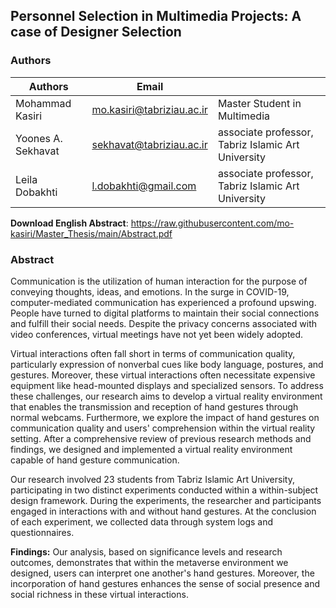 ## Personnel Selection in Multimedia Projects: A case of Designer Selection

### Authors
| Authors          | Email                     |   |
|------------------|---------------------------|---|
| Mohammad Kasiri  | mo.kasiri@tabriziau.ac.ir | Master Student in Multimedia  |
| Yoones A. Sekhavat | sekhavat@tabriziau.ac.ir   | associate professor, Tabriz Islamic Art University  |
| Leila Dobakhti | l.dobakhti@gmail.com   | associate professor, Tabriz Islamic Art University 


**Download English Abstract**: https://raw.githubusercontent.com/mo-kasiri/Master_Thesis/main/Abstract.pdf

### Abstract

   Communication is the utilization of human interaction for the purpose of conveying thoughts, ideas, and emotions. In the surge in COVID-19, computer-mediated communication has experienced a profound upswing. People have turned to digital platforms to maintain their social connections and fulfill their social needs. Despite the privacy concerns associated with video conferences, virtual meetings have not yet been widely adopted.

Virtual interactions often fall short in terms of communication quality, particularly expression of  nonverbal cues like body language, postures, and gestures. Moreover, these virtual interactions often necessitate expensive equipment like head-mounted displays and specialized sensors. To address these challenges, our research aims to develop a virtual reality environment that enables the transmission and reception of hand gestures through normal webcams. Furthermore, we explore the impact of hand gestures on communication quality and users' comprehension within the virtual reality setting. After a comprehensive review of previous research methods and findings, we designed and implemented a virtual reality environment capable of hand gesture communication. 

Our research involved 23 students from Tabriz Islamic Art University, participating in two distinct experiments conducted within a within-subject design framework. During the experiments, the researcher and participants engaged in interactions with and without hand gestures. At the conclusion of each experiment, we collected data through system logs and questionnaires.

**Findings:** Our analysis, based on significance levels and research outcomes, demonstrates that within the metaverse environment we designed, users can interpret one another's hand gestures. Moreover, the incorporation of hand gestures enhances the sense of social presence and social richness in these virtual interactions.

    
